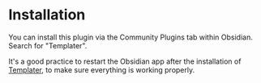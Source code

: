 # Installation

You can install this plugin via the Community Plugins tab within Obsidian. Search for "Templater".

It's a good practice to restart the Obsidian app after the installation of [Templater](https://github.com/SilentVoid13/Templater), to make sure everything is working properly.
